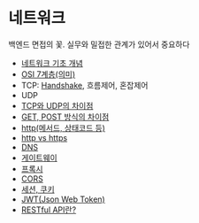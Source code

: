 # 네트워크
백엔드 면접의 꽃. 실무와 밀접한 관계가 있어서 중요하다

- [네트워크 기초 개념](https://github.com/AucSuSu/CS-study/blob/main/Network/network_basic.md)
- [OSI 7계층(의미)](https://github.com/AucSuSu/CS-study/blob/main/Network/network_osi.md)
- TCP: [Handshake](https://github.com/AucSuSu/CS-study/blob/main/Network/network_tcp_3wayhandshaking.md), 흐름제어, 혼잡제어
- UDP
- [TCP와 UDP의 차이점](https://github.com/AucSuSu/CS-study/blob/main/Network/network_TCP%26UDP.md)
- [GET, POST 방식의 차이점](https://github.com/AucSuSu/CS-study/blob/main/Network/network_get&post.md)
- [http(메서드, 상태코드 등)](https://github.com/AucSuSu/CS-study/blob/main/Network/network_http_https.md)
- [http vs https](https://github.com/AucSuSu/CS-study/blob/main/Network/network_http_https.md)
- [DNS](https://github.com/AucSuSu/CS-study/blob/main/Network/network_DNS.md)
- [게이트웨이](https://github.com/AucSuSu/CS-study/blob/main/Network/netword_gateway.md)
- [프록시](https://github.com/AucSuSu/CS-study/blob/main/Network/network_proxy.md)
- [CORS](https://github.com/AucSuSu/CS-study/blob/main/Network/netword_cors.md)
- [세션, 쿠키](https://github.com/AucSuSu/CS-study/blob/main/Network/network_cookie%20%26%20session.md)
- [JWT(Json Web Token)](https://github.com/AucSuSu/CS-study/blob/main/Network/network_JWT.md)
- [RESTful API란?](https://github.com/AucSuSu/CS-study/blob/main/Network/network_restapi.md)
